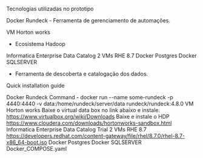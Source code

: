 Tecnologias utilizadas no prototipo

Docker Rundeck 
	- Ferramenta de gerenciamento de automações.

VM Horton works 
- Ecosistema Hadoop


Informatica Enterprise Data Catalog 
2 VMs RHE 8.7
Docker Postgres
Docker SQLSERVER
- Ferramenta de descoberta e catalogação dos dados.

Quick installation guide

Docker Rundeck 
  Command - docker run --name some-rundeck -p 4440:4440 -v data:/home/rundeck/server/data rundeck/rundeck:4.8.0
VM Horton works 
  Baixe o virtual data box no link abaixo e instale.
  https://www.virtualbox.org/wiki/Downloads
  Baixe e instale o HDP
  https://www.cloudera.com/downloads/hortonworks-sandbox.html
Informatica Enterprise Data Catalog Trial
  2 VMs RHE 8.7
    https://developers.redhat.com/content-gateway/file/rhel/8.7.0/rhel-8.7-x86_64-boot.iso
  Docker Postgres
  Docker SQLSERVER
    Docker_COMPOSE.yaml
